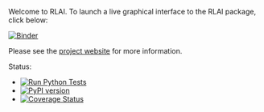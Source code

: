 Welcome to RLAI. To launch a live graphical interface to the RLAI package, click below:

[![Binder](https://mybinder.org/badge_logo.svg)](https://mybinder.org/v2/gh/MatthewGerber/rlai/HEAD?urlpath=lab/tree/jupyter/trainer.ipynb)

Please see the [project website](https://matthewgerber.github.io/rlai/) for more information.

Status:
* [![Run Python Tests](https://github.com/MatthewGerber/rlai/actions/workflows/run-tests-on-push.yml/badge.svg)](https://github.com/MatthewGerber/rlai/actions/workflows/run-tests-on-push.yml)
* [![PyPI version](https://badge.fury.io/py/rlai.svg)](https://badge.fury.io/py/rlai)
* [![Coverage Status](https://coveralls.io/repos/github/MatthewGerber/rlai/badge.svg?branch=master)](https://coveralls.io/github/MatthewGerber/rlai?branch=master)
